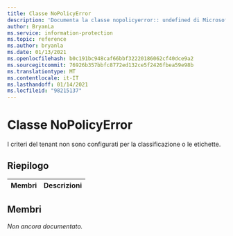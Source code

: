 ```yaml
---
title: Classe NoPolicyError
description: 'Documenta la classe nopolicyerror:: undefined di Microsoft Information Protection (MIP) SDK.'
author: BryanLa
ms.service: information-protection
ms.topic: reference
ms.author: bryanla
ms.date: 01/13/2021
ms.openlocfilehash: b0c191bc948caf66bbf32220186062cf40dce9a2
ms.sourcegitcommit: 76926b357bbfc8772ed132ce5f2426fbea59e98b
ms.translationtype: MT
ms.contentlocale: it-IT
ms.lasthandoff: 01/14/2021
ms.locfileid: "98215137"
---
```

# <a name="class-nopolicyerror"></a>Classe NoPolicyError 
I criteri del tenant non sono configurati per la classificazione o le etichette.
  
## <a name="summary"></a>Riepilogo
 Membri                        | Descrizioni                                
--------------------------------|---------------------------------------------
  
## <a name="members"></a>Membri
_Non ancora documentato._
